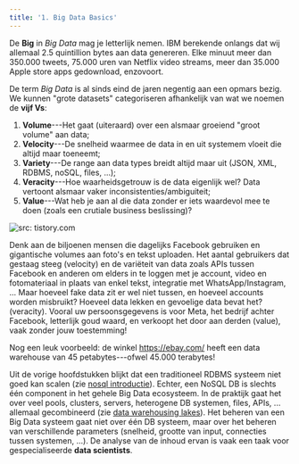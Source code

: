 ```yaml
---
title: '1. Big Data Basics'
---
```



De **Big** in _Big Data_ mag je letterlijk nemen. IBM berekende onlangs dat wij allemaal 2.5 quintillion bytes aan data genereren. Elke minuut meer dan 350.000 tweets, 75.000 uren van Netflix video streams, meer dan 35.000 Apple store apps gedownload, enzovoort. 

De term _Big Data_ is al sinds eind de jaren negentig aan een opmars bezig. We kunnen "grote datasets" categoriseren afhankelijk van wat we noemen de **vijf Vs**:

1. **Volume**---Het gaat (uiteraard) over een alsmaar groeiend "groot volume" aan data;
2. **Velocity**---De snelheid waarmee de data in en uit systemem vloeit die altijd maar toeneemt;
3. **Variety**---De range aan data types breidt altijd maar uit (JSON, XML, RDBMS, noSQL, files, ...);
4. **Veracity**---Hoe waarheidsgetrouw is de data eigenlijk wel? Data vertoont alsmaar vaker inconsistenties/ambiguiteit;
5. **Value**---Wat heb je aan al die data zonder er iets waardevol mee te doen (zoals een crutiale business beslissing)?

![](/img/5vs.jpg "src: tistory.com")

Denk aan de biljoenen mensen die dagelijks Facebook gebruiken en gigantische volumes aan foto's en tekst uploaden. Het aantal gebruikers dat gestaag steeg (velocity) en de variëteit van data zoals APIs tussen Facebook en anderen om elders in te loggen met je account, video en fotomateriaal in plaats van enkel tekst, integratie met WhatsApp/Instagram, ... Maar hoeveel fake data zit er wel niet tussen, en hoeveel accounts worden misbruikt? Hoeveel data lekken en gevoelige data bevat het? (veracity). Vooral uw persoonsgegevens is voor Meta, het bedrijf achter Facebook, letterlijk goud waard, en verkoopt het door aan derden (value), vaak zonder jouw toestemming!

Nog een leuk voorbeeld: de winkel https://ebay.com/ heeft een data warehouse van 45 petabytes---ofwel 45.000 terabytes!

Uit de vorige hoofdstukken blijkt dat een traditioneel RDBMS systeem niet goed kan scalen (zie [nosql introductie](/nosql/basics)). Echter, een NoSQL DB is slechts één component in het gehele Big Data ecosysteem. In de praktijk gaat het over veel pools, clusters, servers, heterogene DB systemen, files, APIs, ... allemaal gecombineerd (zie [data warehousing lakes](/bigdata/datawarehousing)). Het beheren van een Big Data systeem gaat niet over één DB systeem, maar over het beheren van verschillende parameters (snelheid, grootte van input, connecties tussen systemen, ...). De analyse van de inhoud ervan is vaak een taak voor gespecialiseerde **data scientists**.

